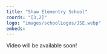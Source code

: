 ```yaml
---
title: "Shaw Elementry School"
coords: "[3,2]"
logo: "images/schoolLogos/JSE.webp"
embeds: 
---
```


Video will be available soon!
